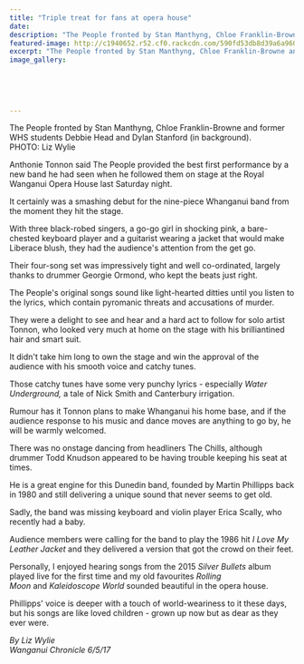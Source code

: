 ```yaml
---
title: "Triple treat for fans at opera house"
date: 
description: "The People fronted by Stan Manthyng, Chloe Franklin-Browne and former WHS students Debbie Head and Dylan Stanford (in background)..."
featured-image: http://c1940652.r52.cf0.rackcdn.com/590fd53db8d39a6a9600080e/ThePeople-band-ex-WHS-debbie-head-Chron.jpg
excerpt: "The People fronted by Stan Manthyng, Chloe Franklin-Browne and former WHS students Debbie Head and Dylan Stanford (in background)..."
image_gallery:
    
    
    
    
    
---
```


<p><span>The People fronted by Stan Manthyng, Chloe Franklin-Browne and former WHS students Debbie Head and Dylan Stanford (in background).<br />PHOTO: Liz Wylie</span></p>
<p>Anthonie Tonnon said The People provided the best first performance by a new band he had seen when he followed them on stage at the Royal Wanganui Opera House last Saturday night.</p>
<p>It certainly was a smashing debut for the nine-piece Whanganui band from the moment they hit the stage.</p>
<p>With three black-robed singers, a go-go girl in shocking pink, a bare-chested keyboard player and a guitarist wearing a jacket that would make Liberace blush, they had the audience's attention from the get go.</p>
<p>Their four-song set was impressively tight and well co-ordinated, largely thanks to drummer Georgie Ormond, who kept the beats just right.</p>
<p>The People's original songs sound like light-hearted ditties until you listen to the lyrics, which contain pyromanic threats and accusations of murder.</p>
<p>They were a delight to see and hear and a hard act to follow for solo artist Tonnon, who looked very much at home on the stage with his brilliantined hair and smart suit.</p>
<p>It didn't take him long to own the stage and win the approval of the audience with his smooth voice and catchy tunes.</p>
<p>Those catchy tunes have some very punchy lyrics - especially&nbsp;<em>Water Underground,</em>&nbsp;a tale of Nick Smith and Canterbury irrigation.</p>
<p>Rumour has it Tonnon plans to make Whanganui his home base, and if the audience response to his music and dance moves are anything to go by, he will be warmly welcomed.</p>
<p>There was no onstage dancing from headliners The Chills, although drummer Todd Knudson appeared to be having trouble keeping his seat at times.</p>
<p>He is a great engine for this Dunedin band, founded by Martin Phillipps back in 1980 and still delivering a unique sound that never seems to get old.</p>
<p>Sadly, the band was missing keyboard and violin player Erica Scally, who recently had a baby.</p>
<p>Audience members were calling for the band to play the 1986 hit&nbsp;<em>I Love My Leather Jacket</em>&nbsp;and they delivered a version that got the crowd on their feet.</p>
<p>Personally, I enjoyed hearing songs from the 2015&nbsp;<em>Silver Bullets</em>&nbsp;album played live for the first time and my old favourites&nbsp;<em>Rolling Moon</em>&nbsp;and&nbsp;<em>Kaleidoscope World</em>&nbsp;sounded beautiful in the opera house.</p>
<p>Phillipps' voice is deeper with a touch of world-weariness to it these days, but his songs are like loved children - grown up now but as dear as they ever were.</p>
<p class="clear syndicator"><em>By Liz Wylie</em><br /><em>Wanganui Chronicle 6/5/17</em></p>

